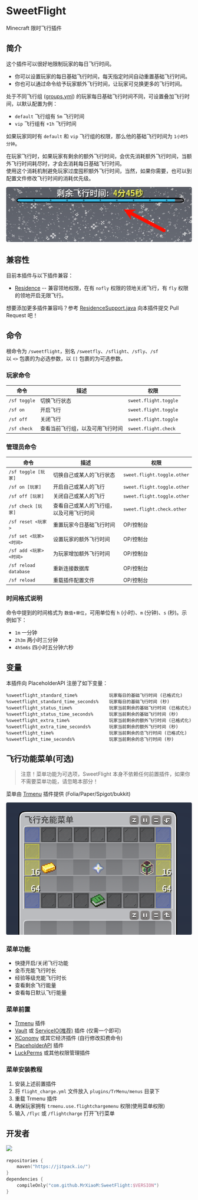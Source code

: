 # SweetFlight

Minecraft 限时飞行插件

## 简介

这个插件可以很好地限制玩家的每日飞行时间。

- 你可以设置玩家的每日基础飞行时间，每天指定时间自动重置基础飞行时间。
- 你也可以通过命令给予玩家额外飞行时间，让玩家可兑换更多的飞行时间。

处于不同飞行组 ([groups.yml](src/main/resources/groups.yml)) 的玩家每日基础飞行时间不同，可设置叠加飞行时间，以默认配置为例：

- `default` 飞行组有 `5m` 飞行时间
- `vip` 飞行组有 `+1h` 飞行时间

如果玩家同时有 `default` 和 `vip` 飞行组的权限，那么他的基础飞行时间为 `1小时5分钟`。

在玩家飞行时，如果玩家有剩余的额外飞行时间，会优先消耗额外飞行时间，当额外飞行时间耗尽时，才会去消耗每日基础飞行时间。  
使用这个消耗机制避免玩家过度囤积额外飞行时间，当然，如果你需要，也可以到配置文件修改飞行时间的消耗优先级。

![preview](img/Progress_bar.png)

## 兼容性

目前本插件与以下插件兼容：

- [Residence](https://www.spigotmc.org/resources/11480/) -- 兼容领地权限，在有 `nofly` 权限的领地关闭飞行，有 `fly` 权限的领地开启无限飞行。

想要添加更多插件兼容吗？参考 [ResidenceSupport.java](https://github.com/MrXiaoM/SweetFlight/blob/main/src/main/java/top/mrxiaom/sweet/flight/depend/ResidenceSupport.java) 向本插件提交 Pull Request 吧！

## 命令

根命令为 `/sweetflight`，别名 `/sweetfly`、`/sflight`、`/sfly`、`/sf`  
以 `<>` 包裹的为必选参数，以 `[]` 包裹的为可选参数。

### 玩家命令

| 命令 | 描述 | 权限 |
|------|------|------|
| `/sf toggle` | 切换飞行状态 | `sweet.flight.toggle` |
| `/sf on` | 开启飞行 | `sweet.flight.toggle` |
| `/sf off` | 关闭飞行 | `sweet.flight.toggle` |
| `/sf check` | 查看当前飞行组，以及可用飞行时间 | `sweet.flight.check` |

### 管理员命令

| 命令 | 描述 | 权限 |
|------|------|------|
| `/sf toggle [玩家]` | 切换自己或某人的飞行状态 | `sweet.flight.toggle.other` |
| `/sf on [玩家]` | 开启自己或某人的飞行 | `sweet.flight.toggle.other` |
| `/sf off [玩家]` | 关闭自己或某人的飞行 | `sweet.flight.toggle.other` |
| `/sf check [玩家]` | 查看自己或某人的飞行组，以及可用飞行时间 | `sweet.flight.check.other` |
| `/sf reset <玩家>` | 重置玩家今日基础飞行时间 | OP/控制台 |
| `/sf set <玩家> <时间>` | 设置玩家的额外飞行时间 | OP/控制台 |
| `/sf add <玩家> <时间>` | 为玩家增加额外飞行时间 | OP/控制台 |
| `/sf reload database` | 重新连接数据库 | OP/控制台 |
| `/sf reload` | 重载插件配置文件 | OP/控制台 |

### 时间格式说明

命令中提到的时间格式为 `数值+单位`，可用单位有 `h` (小时)、`m` (分钟)、`s` (秒)。示例如下：

- `1m` 一分钟
- `2h3m` 两小时三分钟
- `4h5m6s` 四小时五分钟六秒

## 变量

本插件向 PlaceholderAPI 注册了如下变量：

```
%sweetflight_standard_time%            玩家每日的基础飞行时间 (已格式化)
%sweetflight_standard_time_seconds%    玩家每日的基础飞行时间 (秒)
%sweetflight_status_time%              玩家当前剩余的基础飞行时间 (已格式化)
%sweetflight_status_time_seconds%      玩家当前剩余的基础飞行时间 (秒)
%sweetflight_extra_time%               玩家当前剩余的额外飞行时间 (已格式化)
%sweetflight_extra_time_seconds%       玩家当前剩余的额外飞行时间 (秒)
%sweetflight_time%                     玩家当前剩余的总飞行时间 (已格式化)
%sweetflight_time_seconds%             玩家当前剩余的总飞行时间 (秒)
```

## 飞行功能菜单(可选)

> 注意！菜单功能为可选项，SweetFlight 本身不依赖任何前置插件，如果你不需要菜单功能，请忽略本部分！

菜单由 [Trmenu](https://taboo.8aka.cn/TrMenu/) 插件提供 (Folia/Paper/Spigot/bukkit)

![preview](img/menu.png)

### 菜单功能

- 快捷开启/关闭飞行功能
- 金币充能飞行时长
- 经验等级充能飞行时长
- 查看剩余飞行能量
- 查看每日默认飞行能量 

### 菜单前置

- [Trmenu](https://taboo.8aka.cn/TrMenu/) 插件
- [Vault](https://nitwikit2.8aka.org/Java/process/plugin/Front-Plugin/Vault/vault) 或 [ServiceIO(推荐)](https://nitwikit2.8aka.org/Java/process/plugin/Front-Plugin/Vault/ServiceIO) 插件 (仅需一个即可)
- [XConomy](https://github.com/YiC200333/XConomy) 或其它经济插件 (自行修改扣费命令)
- [PlaceholderAPI](https://modrinth.com/plugin/placeholderapi) 插件
- [LuckPerms](https://luckperms.net/) 或其他权限管理插件

### 菜单安装教程

1. 安装上述前置插件
2. 将 `flight_charge.yml` 文件放入 `plugins/TrMenu/menus` 目录下
3. 重载 Trmenu 插件
4. 确保玩家拥有 `trmenu.use.flightchargemenu` 权限(使用菜单权限)
5. 输入 `/flyc` 或 `/flightcharge` 打开飞行菜单

## 开发者

[![](https://jitpack.io/v/MrXiaoM/SweetFlight.svg)](https://jitpack.io/#MrXiaoM/SweetFlight)

```kotlin
repositories {
    maven("https://jitpack.io/")
}
dependencies {
    compileOnly("com.github.MrXiaoM:SweetFlight:$VERSION")
}
```
